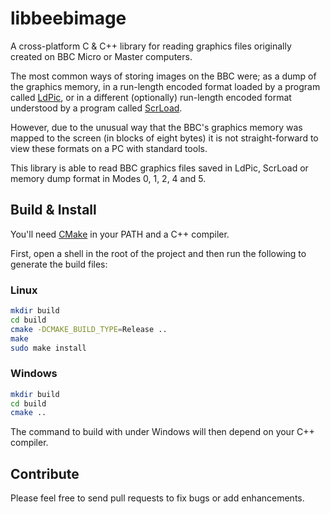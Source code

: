 libbeebimage
============

A cross-platform C & C++ library for reading graphics files originally created
on BBC Micro or Master computers.

The most common ways of storing images on the BBC were; as a dump of the
graphics memory, in a run-length encoded format loaded by a program called
[LdPic](https://nerdoftheherd.com/projects/libbeebimage/ldpic/), or in a
different (optionally) run-length encoded format understood by a program called
[ScrLoad](http://mdfs.net/Mirror/Image/JGH/).

However, due to the unusual way that the BBC's graphics memory was mapped to
the screen (in blocks of eight bytes) it is not straight-forward to view these
formats on a PC with standard tools.

This library is able to read BBC graphics files saved in LdPic, ScrLoad or
memory dump format in Modes 0, 1, 2, 4 and 5.

Build & Install
---------------

You'll need [CMake](https://cmake.org/) in your PATH and a C++ compiler.

First, open a shell in the root of the project and then run the following to
generate the build files:

### Linux

``` sh
mkdir build
cd build
cmake -DCMAKE_BUILD_TYPE=Release ..
make
sudo make install
```

### Windows

``` sh
mkdir build
cd build
cmake ..
```

The command to build with under Windows will then depend on your C++ compiler.

Contribute
----------

Please feel free to send pull requests to fix bugs or add enhancements.
